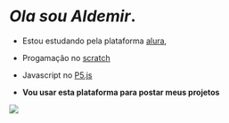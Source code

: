 # ***Ola sou Aldemir***. 

- Estou estudando pela plataforma [alura](https://www.alura.com.br/),
- Progamação no [scratch](https://scratch.mit.edu/) 
- Javascript no [P5.js](https://p5js.org/)

- **Vou usar esta plataforma para postar meus projetos**




![](https://media.tenor.com/nz-5u-LMZgEAAAAM/deltarune-dance.gif)
